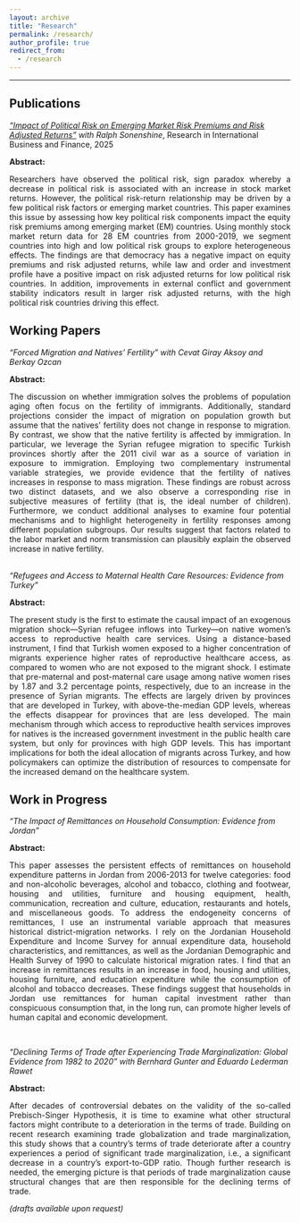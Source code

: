 ```yaml
---
layout: archive
title: "Research"
permalink: /research/
author_profile: true
redirect_from:
  - /research
---
```


<hr>


## Publications
*[“Impact of Political Risk on Emerging Market Risk Premiums and Risk Adjusted Returns”](https://www.sciencedirect.com/science/article/abs/pii/S0275531924003660) with Ralph Sonenshine*, Research in International Business and Finance, 2025

  **Abstract:** <br>
  <div align="justify">
  Researchers have observed the political risk, sign paradox whereby a decrease in political risk is associated with an increase in stock market returns. However, the political risk-return relationship may be driven by a few political risk factors or emerging market countries. This paper examines this issue by assessing how key political risk components impact the equity risk premiums among emerging market (EM) countries. Using monthly stock market return data for 28 EM countries from 2000-2019, we segment countries into high and low political risk groups to explore heterogeneous effects. The findings are that democracy has a negative impact on equity premiums and risk adjusted returns, while law and order and investment profile have a positive impact on risk adjusted returns for low political risk countries. In addition, improvements in external conflict and government stability indicators result in larger risk adjusted returns, with the high political risk countries driving this effect. 
  </div>

## Working Papers
*“Forced Migration and Natives’ Fertility” with Cevat Giray Aksoy and Berkay Ozcan*

  **Abstract:** <br>
  <div align="justify">
  The discussion on whether immigration solves the problems of population aging often focus on the fertility of immigrants. Additionally, standard projections consider the impact of migration on population growth but assume that the natives’ fertility does not change in response to migration. By contrast, we show that the native fertility is affected by immigration. In particular, we leverage the Syrian refugee migration to specific Turkish provinces shortly after the 2011 civil war as a source of variation in exposure to immigration. Employing two complementary instrumental variable strategies, we provide evidence that the fertility of natives increases in response to mass migration. These findings are robust across two distinct datasets, and we also observe a corresponding rise in subjective measures of fertility (that is, the ideal number of  children). Furthermore, we conduct additional analyses to examine four potential mechanisms and to highlight heterogeneity in fertility responses among different population subgroups. Our results suggest that factors related to the labor market and norm transmission can plausibly explain the observed increase in native fertility. 
  </div>
  <br>

*“Refugees and Access to Maternal Health Care Resources: Evidence from Turkey”*

  **Abstract:** <br>
    <div align="justify">

  The present study is the first to estimate the causal impact of an exogenous migration shock—Syrian refugee inflows into Turkey—on native women’s access to reproductive health care services. Using a distance-based instrument, I find that Turkish women exposed to a higher concentration of migrants experience higher rates of reproductive healthcare access, as compared to women who are not exposed to the migrant shock. I estimate that pre-maternal and post-maternal care usage among native women rises by 1.87 and 3.2 percentage points, respectively, due to an increase in the presence of Syrian migrants. The effects are largely driven by provinces that are developed in Turkey, with above-the-median GDP levels, whereas the effects disappear for provinces that are less developed. The main mechanism through which access to reproductive health services improves for natives is the increased government investment in the public health care system, but only for provinces with high GDP levels. This has important implications for both the ideal allocation of migrants across Turkey, and how policymakers can optimize the distribution of resources to compensate for the increased demand on the healthcare system. 
  </div>

## Work in Progress
*“The Impact of Remittances on Household Consumption: Evidence from Jordan”*
  
  **Abstract:** <br>
    <div align="justify">

  This paper assesses the persistent effects of remittances on household expenditure patterns in Jordan from 2006-2013 for twelve categories: food and non-alcoholic beverages, alcohol and tobacco, clothing and footwear, housing and utilities, furniture and housing equipment, health, communication, recreation and culture, education, restaurants and hotels, and miscellaneous goods. To address the endogeneity concerns of remittances, I use an instrumental variable approach that measures historical district-migration networks. I rely on the Jordanian Household Expenditure and Income Survey for annual expenditure data, household characteristics, and remittances, as well as the Jordanian Demographic and Health Survey of 1990 to calculate historical migration rates. I find that an increase in remittances results in an increase in food, housing and utilities, housing furniture, and education expenditure while the consumption of alcohol and tobacco decreases. These findings suggest that households in Jordan use remittances for human capital investment rather than conspicuous consumption that, in the long run, can promote higher levels of human capital and economic development. 
  </div>
  <br>

*“Declining Terms of Trade after Experiencing Trade Marginalization: Global Evidence from 1982 to 2020” with Bernhard Gunter and Eduardo Lederman Rawet*
  
  **Abstract:** <br>
    <div align="justify">

  After decades of controversial debates on the validity of the so-called Prebisch-Singer Hypothesis, it is time to examine what other structural factors might contribute to a deterioration in the terms of trade. Building on recent research examining trade globalization and trade marginalization, this study shows that a country’s terms of trade deteriorate after a country experiences a period of significant trade marginalization, i.e., a significant decrease in a country’s export-to-GDP ratio. Though further research is needed, the emerging picture is that periods of trade marginalization cause structural changes that are then responsible for the declining terms of trade.
  </div>

 *(drafts available upon request)*


